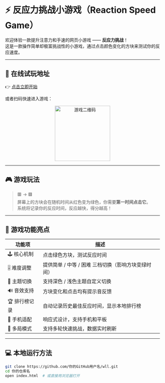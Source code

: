 # ⚡️ 反应力挑战小游戏（Reaction Speed Game）

欢迎体验一款提升注意力和手速的网页小游戏 —— **反应力挑战**！  
这是一款操作简单却极富挑战性的小游戏，通过点击颜色变化的方块来测试你的反应速度。

---

## 🔗 在线试玩地址

👉 [点击立即开始](https://17750977756.github.io/wll/)

或者扫码快速进入游戏：

<p align="center">
  <img src="https___17750977756.github.io_wll_.png" alt="游戏二维码" width="180" />
</p>

---

## 🎮 游戏玩法

> 🟥 → 🟩  
屏幕上的方块会在随机时间从红色变为绿色，你需要**第一时间点击它**。  
系统将记录你的反应时间，反应越快，得分越高！

---

## 🧩 游戏功能亮点

| 功能项 | 描述 |
|--------|------|
| 🕹️ 核心机制 | 点击绿色方块，测试反应时间 |
| 🎚️ 难度调整 | 提供简单 / 中等 / 困难 三档切换（影响方块变绿时间） |
| 🎨 主题切换 | 支持深色 / 浅色主题自定义切换 |
| 🔊 音效支持 | 方块变化和点击均有提示音反馈 |
| 🏆 排行榜记录 | 自动记录历史最佳反应时间，显示本地排行榜 |
| 📱 手机适配 | 响应式设计，支持手机和平板 |
| 🔁 多局模式 | 支持多轮快速挑战，数据实时刷新 |

---

## 💻 本地运行方法

```bash
git clone https://github.com/你的GitHub用户名/wll.git
cd 你的仓库名
open index.html  # 或直接用浏览器打开

